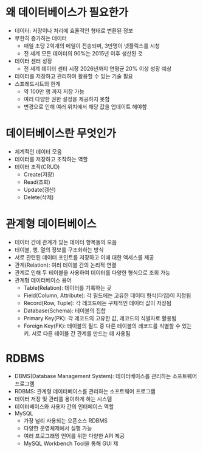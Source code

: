# 왜 데이터베이스가 필요한가

- 데이터: 저장이나 처리에 효율적인 형태로 변환된 정보
- 무한히 증가하는 데이터
  - 매일 초당 2억개의 메일이 전송되며, 3만명이 넷플릭스를 시청
  - 전 세계 모든 데이터의 90%는 2015년 이후 생산된 것
- 데이터 센터 성장
  - 전 세계 데이터 센터 시장 2026년까지 연평균 20% 이상 성장 예상
- 데이터를 저장하고 관리하여 활용할 수 있는 기술 필요
- 스프레드시트의 한계
  - 약 100만 행 까지 저장 가능
  - 여러 다양한 권한 설정을 제공하지 못함
  - 변경으로 인해 여러 위치에서 해당 값을 업데이트 해야함

# 데이터베이스란 무엇인가

- 체계적인 데이터 모음
- 데이터를 저장하고 조작하는 역할
- 데이터 조작(CRUD)
  - Create(저장)
  - Read(조회)
  - Update(갱신)
  - Delete(삭제)

# 관계형 데이터베이스

- 데이터 간에 관계가 있는 데이터 항목들의 모음
- 테이블, 행, 열의 정보를 구조화하는 방식
- 서로 관련된 데이터 포인트를 저장하고 이에 대한 액세스를 제공
- 관계(Relation): 여러 테이블 간의 논리적 연결
- 관계로 인해 두 테이블을 사용하여 데이터를 다양한 형식으로 조회 가능
- 관계형 데이터베이스 용어
  - Table(Relation): 데이터를 기록하는 곳
  - Field(Column, Attribute): 각 필드에는 고유한 데이터 형식(타입)이 지정됨
  - Record(Row, Tuple): 각 레코드에는 구체적인 데이터 값이 저장됨
  - Database(Schema): 테이블의 집합
  - Primary Key(PK): 각 레코드의 고유한 값, 레코드의 식별자로 활용됨
  - Foreign Key(FK): 테이블의 필드 중 다른 테이블의 레코드를 식별할 수 있는 키. 서로 다른 테이블 간 관계를 만드는 데 사용됨

# RDBMS

- DBMS(Database Management System): 데이터베이스를 관리하는 소프트웨어 프로그램
- RDBMS: 관계형 데이터베이스를 관리하는 소프트웨어 프로그램
- 데이터 저장 및 관리를 용이하게 하는 시스템
- 데이터베이스와 사용자 간의 인터페이스 역할
- MySQL
  - 가장 널리 사용되는 오픈소스 RDBMS
  - 다양한 운영체제에서 실행 가능
  - 여러 프로그래밍 언어를 위한 다양한 API 제공
  - MySQL Workbench Tool을 통해 GUI 제
